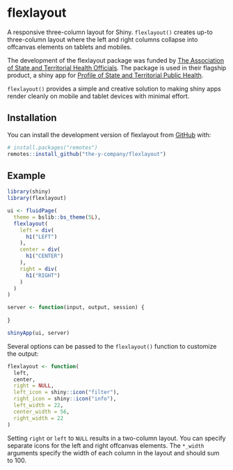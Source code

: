 <!-- badges: start -->
<!-- badges: end -->

# flexlayout

A responsive three-column layout for Shiny. `flexlayout()` creates up-to 
three-column layout where the left and right columns collapse into offcanvas
elements on tablets and mobiles.

The development of the flexlayout package was funded by [The Association of State and Territorial Health Officials](https://www.astho.org). The package is used in their flagship product, a shiny app for [Profile of State and Territorial Public Health](https://astho.shinyapps.io/profile-app-2-master_2/).

`flexlayout()` provides a simple and creative solution to making shiny apps render cleanly on 
mobile and tablet devices with minimal effort.

## Installation

You can install the development version of flexlayout from [GitHub](https://github.com/) with:

``` r
# install.packages("remotes")
remotes::install_github("the-y-company/flexlayout")
```

## Example

``` r
library(shiny)
library(flexlayout)

ui <- fluidPage(
  theme = bslib::bs_theme(5L),
  flexlayout(
    left = div(
      h1("LEFT")
    ),
    center = div(
      h1("CENTER")
    ),
    right = div(
      h1("RIGHT")
    )
  )
)

server <- function(input, output, session) {
  
}

shinyApp(ui, server)
```

Several options can be passed to the `flexlayout()` function to customize the output:

``` r
flexlayout <- function(
  left,
  center,
  right = NULL,
  left_icon = shiny::icon("filter"),
  right_icon = shiny::icon("info"),
  left_width = 22,
  center_width = 56,
  right_width = 22
)
```

Setting `right` or `left` to `NULL` results in a two-column layout. 
You can specify separate icons for the left and right offcanvas elements. 
The `*_width` arguments specify the width of each column in the layout and should sum to 100.
